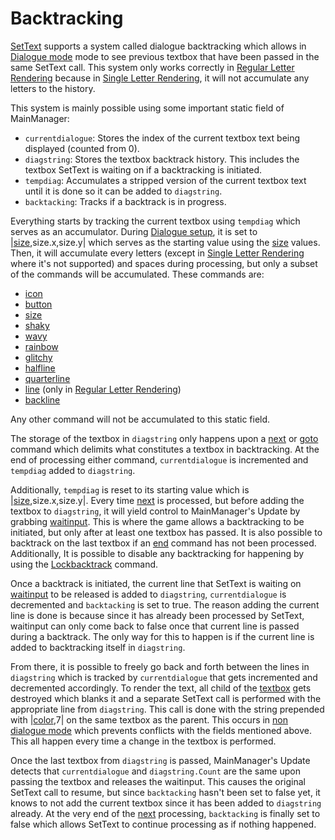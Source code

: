 # Backtracking

[SetText](../SetText.md) supports a system called dialogue backtracking which allows in [Dialogue mode](../Dialogue%20mode.md) mode to see previous textbox that have been passed in the same SetText call. This system only works correctly in [Regular Letter Rendering](../Letter%20Rendering%20Methods/Regular%20Letter%20Rendering.md) because in [Single Letter Rendering](../Letter%20Rendering%20Methods/Single%20Letter%20Rendering.md), it will not accumulate any letters to the history.

This system is mainly possible using some important static field of MainManager:

* `currentdialogue`: Stores the index of the current textbox text being displayed (counted from 0).
* `diagstring`: Stores the textbox backtrack history. This includes the textbox SetText is waiting on if a backtracking is initiated.
* `tempdiag`: Accumulates a stripped version of the current textbox text until it is done so it can be added to `diagstring`.
* `backtacking`: Tracks if a backtrack is in progress.

Everything starts by tracking the current textbox using `tempdiag` which serves as an accumulator.  During [Dialogue setup](../Life%20Cycle.md#dialogue-setup), it is set to |[size](../Individual%20commands/size.md),size.x,size.y| which serves as the starting value using the [size](../Individual%20commands/size.md) values. Then, it will accumulate every letters (except in [Single Letter Rendering](../Letter%20Rendering%20Methods/Single%20Letter%20Rendering.md) where it's not supported) and spaces during processing, but only a subset of the commands will be accumulated. These commands are:

* [icon](../Individual%20commands/Icon.md)
* [button](../Individual%20commands/Button.md)
* [size](../Individual%20commands/size.md)
* [shaky](../Individual%20commands/Shaky.md)
* [wavy](../Individual%20commands/Wavy.md)
* [rainbow](../Individual%20commands/Rainbow.md)
* [glitchy](../Individual%20commands/Glitchy.md)
* [halfline](../Individual%20commands/Halfline.md)
* [quarterline](../Individual%20commands/Quarterline.md)
* [line](../Individual%20commands/Line.md) (only in [Regular Letter Rendering](../Letter%20Rendering%20Methods/Regular%20Letter%20Rendering.md))
* [backline](../Individual%20commands/Backline.md)

Any other command will not be accumulated to this static field.

The storage of the textbox in `diagstring` only happens upon a [next](../Individual%20commands/Next.md) or [goto](../Individual%20commands/Goto.md) command which delimits what constitutes a textbox in backtracking. At the end of processing either command, `currentdialogue` is incremented and `tempdiag` added to `diagstring`. 

Additionally, `tempdiag` is reset to its starting value which is |[size](../Individual%20commands/size.md),size.x,size.y|. Every time [next](../Individual%20commands/Next.md) is processed, but before adding the textbox to `diagstring`, it will yield control to MainManager's Update by grabbing [waitinput](../Notable%20states.md#waitinput). This is where the game allows a backtracking to be initiated, but only after at least one textbox has passed. It is also possible to backtrack on the last textbox if an [end](../Individual%20commands/End.md) command has not been processed. Additionally, It is possible to disable any backtracking for happening by using the [Lockbacktrack](../Individual%20commands/Lockbacktrack.md) command.

Once a backtrack is initiated, the current line that SetText is waiting on [waitinput](../Global%20vars%20used/waitinput.md) to be released is added to `diagstring`, `currentdialogue` is decremented and `backtacking` is set to true. The reason adding the current line is done is because since it has already been processed by SetText, waitinput can only come back to false once that current line is passed during a backtrack. The only way for this to happen is if the current line is added to backtracking itself in `diagstring`.

From there, it is possible to freely go back and forth between the lines in `diagstring` which is tracked by `currentdialogue` that gets incremented and decremented accordingly. To render the text, all child of the [textbox](../Notable%20states.md#textbox) gets destroyed which blanks it and a separate SetText call is performed with the appropriate line from `diagstring`. This call is done with the string prepended with |[color](../Individual%20commands/Color.md),7| on the same textbox as the parent. This occurs in [non dialogue mode](../Dialogue%20mode.md#non-dialogue-mode) which prevents conflicts with the fields mentioned above. This all happen every time a change in the textbox is performed.

Once the last textbox from `diagstring` is passed, MainManager's Update detects that `currentdialogue` and `diagstring.Count` are the same upon passing the textbox and releases the waitinput. This causes the original SetText call to resume, but since `backtacking` hasn't been set to false yet, it knows to not add the current textbox since it has been added to `diagstring` already. At the very end of the [next](../Individual%20commands/Next.md) processing, `backtacking` is finally set to false which allows SetText to continue processing as if nothing happened.
